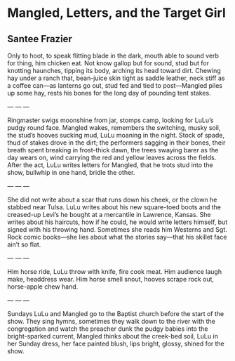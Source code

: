 # Mangled, Letters, and the Target Girl
## Santee Frazier
Only to hoot, to speak flitting blade in the dark, mouth
able to sound verb for thing, him chicken eat. Not know
gallop but for sound, stud but for knotting haunches,
tipping its body, arching its head toward dirt. Chewing
hay under a ranch that, bean-juice skin tight as saddle
leather, neck stiff as a coffee can—as lanterns go out,
stud fed and tied to post—Mangled piles up some hay,
rests his bones for the long day of pounding tent stakes.

— — —

Ringmaster swigs moonshine from jar, stomps camp,
looking for LuLu’s pudgy round face. Mangled wakes,
remembers the switching, musky soil, the stud’s hooves
sucking mud, LuLu moaning in the night. Stock of spade,
thud of stakes drove in the dirt; the performers sagging
in their bones, their breath spent breaking in frost-thick
dawn, the trees swaying barer as the day wears on, wind
carrying the red and yellow leaves across the fields. After
the act, LuLu writes letters for Mangled, that he trots
stud into the show, bullwhip in one hand, bridle the other.

— — —

She did not write about a scar that runs down his cheek,
or the clown he stabbed near Tulsa. LuLu writes about
his new square-toed boots and the creased-up Levi’s he
bought at a mercantile in Lawrence, Kansas. She writes
about his haircuts, how if he could, he would write letters
himself, but signed with his throwing hand. Sometimes she
reads him Westerns and Sgt. Rock comic books—she lies
about what the stories say—that his skillet face ain’t so flat.

— — —

Him horse ride, LuLu throw with knife, fire cook meat. Him
audience laugh make, headdress wear. Him horse smell
snout, hooves scrape rock out, horse-apple chew hand.

— — —

Sundays LuLu and Mangled go to the Baptist church before the start
of the show. They sing hymns, sometimes they walk down
to the river with the congregation and watch the preacher dunk
the pudgy babies into the bright-sparked current, Mangled
thinks about the creek-bed soil, LuLu in her Sunday dress,
her face painted blush, lips bright, glossy, shined for the show.